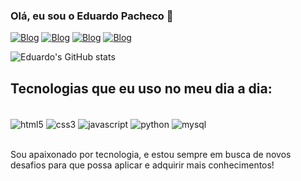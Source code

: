 ### Olá, eu sou o Eduardo Pacheco 👋

[![Blog](https://img.shields.io/badge/Instagram-E4405F?style=for-the-badge&logo=instagram&logoColor=white)](https://www.instagram.com/eduardo_pacheco04/) 
[![Blog](https://img.shields.io/badge/Twitter-1DA1F2?style=for-the-badge&logo=twitter&logoColor=white)](https://x.com/duduu_pacheco)
[![Blog](https://img.shields.io/badge/GitHub-100000?style=for-the-badge&logo=github&logoColor=white)](https://github.com/eduardopacheco0)
[![Blog](https://img.shields.io/badge/LinkedIn-0077B5?style=for-the-badge&logo=linkedin&logoColor=white)](https://www.linkedin.com/in/eduardo-pacheco04/) 


![Eduardo's GitHub stats](https://github-readme-stats.vercel.app/api?username=eduardopacheco0&show_icons=true&theme=dracula)

## Tecnologias que eu uso no meu dia a dia:

<div style="display: inline_block"><br/>
<img align="center" alt="html5" src="https://img.shields.io/badge/HTML5-E34F26?style=for-the-badge&logo=html5&logoColor=white"/>
<img align="center" alt="css3" src="https://img.shields.io/badge/CSS3-1572B6?style=for-the-badge&logo=css3&logoColor=white"/>
<img align="center" alt="javascript" src="https://img.shields.io/badge/JavaScript-F7DF1E?style=for-the-badge&logo=javascript&logoColor=black"/>
<img align="center" alt="python" src="https://img.shields.io/badge/Python-14354C?style=for-the-badge&logo=python&logoColor=white"/>
<img align="center" alt="mysql" src="https://img.shields.io/badge/MySQL-00000F?style=for-the-badge&logo=mysql&logoColor=white"/>
</div> <br/>

Sou apaixonado por tecnologia, e estou sempre em busca de novos desafios para que possa aplicar e adquirir mais conhecimentos!

